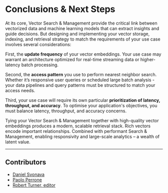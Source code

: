 # Conclusions & Next Steps

At its core, Vector Search & Management provide the critical link between vectorized data and machine learning models that can extract insights and guide decisions. But designing and implementing your vector storage, indexing, and retrieval strategy to match the requirements of your use case involves several considerations:

First, the **update frequency** of your vector embeddings. Your use case may warrant an architecture optimized for real-time streaming data or higher-latency batch processing. 

Second, the **access pattern** you use to perform nearest neighbor search. Whether it’s responsive user queries or scheduled large batch analysis - your data pipelines and query patterns must be structured to match your access needs. 

Third, your use case will require its own particular **prioritization of latency, throughput, and accuracy**. To optimise your application's objectives, you must balance latency, throughput, and accuracy concerns.

Tying your Vector Search & Management together with high-quality vector embeddings produces a modern, scalable retrieval stack. Rich vectors encode important relationships. Combined with performant Search & Management, enabling responsivity and large-scale analytics – a wealth of latent value.

---
## Contributors

- [Daniel Svonava](https://www.linkedin.com/in/svonava/)
- [Paolo Perrone](https://www.linkedin.com/in/paoloperrone/)
- [Robert Turner, editor](https://robertturner.co/copyedit)
